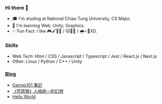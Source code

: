 ### Hi there 👋

- 🎓 I'm studing at National Chiao Tung University, CS Major.
- 🚀 I'm learning Web, Unity, Graphics.
- ✨ Fun Fact: I like 🎮🖌🎨💪 / 🐱🐧🐳 / 🌧⭐🍉XD.

### Skills

- Web Tech: Html / CSS / Javascript / Typescript / Jest / React.js / Next.js
- Other: Linux / Python / C++ / Unity

### [Blog](https://kaijhsu.github.io)

<!-- BLOG-POST-LIST:START -->
- [Games101 筆記](https://kaijhsu.github.io/cs/Games101/)
- [《荒原狼》人格統一的幻想](https://kaijhsu.github.io/book/DerSteppenWolf/)
- [Hello World](https://kaijhsu.github.io/blog/Hello-World/)
<!-- BLOG-POST-LIST:END -->

<!--
**kaijhsu/kaijhsu** is a ✨ _special_ ✨ repository because its `README.md` (this file) appears on your GitHub profile.

Here are some ideas to get you started:

- 🔭 I’m currently working on ...
- 🌱 I’m currently learning ...
- 👯 I’m looking to collaborate on ...
- 🤔 I’m looking for help with ...
- 💬 Ask me about ...
- 📫 How to reach me: ...
- 😄 Pronouns: ...
- ⚡ Fun fact: ...
-->
